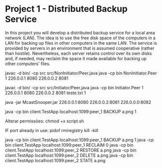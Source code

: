 # Project 1 - Distributed Backup Service

In this project you will develop a distributed backup service for a local area network (LAN). The idea is to use the free disk space of the computers in a LAN for backing up files in other computers in the same LAN. The service is provided by servers in an environment that is assumed cooperative (rather than hostile). Nevertheless, each server retains control over its own disks and, if needed, may reclaim the space it made available for backing up other computers' files.

javac -d bin/ -cp src src/NonInitiator/Peer.java
java -cp bin NonInitiator.Peer 1 226.0.0.1 8080 226.0.0.2 8081

javac -d bin/ -cp src src/Initiator/Peer.java
java -cp bin Initiator.Peer 1 226.0.0.1 8080 226.0.0.2 8081 teste.txt 1

java -jar McastSnooper.jar 226.0.0.1:8080 226.0.0.2:8081 226.0.0.0:8082


java -cp bin client.TestApp localhost:1099:peer_1 BACKUP a.png 1

Alterar permissões:
chmod +x script.sh

IF port already in use:
pidof rmiregistry
kill -kill <PID>

java -cp bin client.TestApp localhost:1099:peer_1 BACKUP a.png 1
java -cp bin client.TestApp localhost:1099:peer_1 RECLAIM 0
java -cp bin client.TestApp localhost:1099:peer_2 RESTORE a.png
java -cp bin client.TestApp localhost:1099:peer_2 DELETE a.png
java -cp bin client.TestApp localhost:1099:peer_2 STATE a.png

